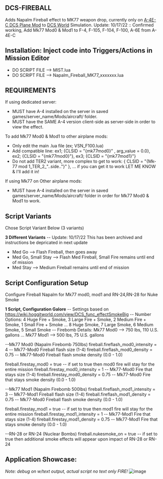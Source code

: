 ## DCS-FIREBALL
Adds Napalm Fireball effect to MK77 weapon drop, currently only on [A-4E-C DCS Plane Mod](https://github.com/heclak/community-a4e-c) to [DCS World](https://www.digitalcombatsimulator.com/en/products/world/) Simulation.
Update: 10/17/22 ::  Confirmed working, Add Mk77 Mod0 & Mod1 to F-4, F-105, F-104, F-100, A-6E from A-4E-C 

## Installation: Inject code into Triggers/Actions in Mission Editor
- DO SCRIPT FILE --> MIST.lua
- DO SCRIPT FILE --> Napalm_Fireball_MK77_xxxxxxx.lua

## REQUIREMENTS
If using dedicated server:
- MUST have A-4 installed on the server in saved games/server_name/Mods/aircraft/ folder.
- MUST have the SAME A-4 version client-side as server-side in order to view the effect.

To add Mk77 Mod0 & Mod1 to other airplane mods:
- Only edit the main .lua file (ex; VSN_F100.lua)
- Add compatible line: ex1; {CLSID = "{mk77mod0}" , arg_value = 0.0},  ex2; {CLSID = "{mk77mod0}"}, ex3; {CLSID = "{mk77mod1}"}
- Do not add TER2 variant, more complex to get to work: { CLSID = "{Mk-77 mod 1_TER_2_"..side.."}" },  ... if you can get it to work LET ME KNOW & I'll add it in!

If using Mk77 on Other airplane mods:
- MUST have A-4 installed on the server in saved games/server_name/Mods/aircraft/ folder in order for Mk77 Mod0 & Mod1 to work.

## Script Variants
Chose Script Variant Below (3 variants) 

**3 Different Variants** -- Update: 10/17/22 This has been archived and instructions be depricated in next update
- Med Go --> Flash Fireball, then goes away
- Med Go, Small Stay --> Flash Med Fireball, Small Fire remains until end of mission
- Med Stay --> Medium Fireball remains until end of mission

## Script Configuration Setup
Configure Fireball Napalm for Mk77 mod0, mod1 and RN-24,RN-28 for Nuke Smoke

**1 Script, Configuration Galore**
-- Settings based on https://wiki.hoggitworld.com/view/DCS_func_effectSmokeBig 
-- Number Options: 4 Huge Fire + Smoke, 3 Large Fire + Smoke, 2 Medium Fire + Smoke, 1 Small Fire + Smoke ... 8 Huge Smoke, 7 Large Smoke, 6 Medium Smoke, 5 Small Smoke
-- Firebomb Details: Mk77 Mod0 --> 750 lbs, 110 U.S. gallons  ... Mk77 Mod1 --> 500 lbs, 75 U.S. gallons

--Mk77 Mod0 (Napalm Firebomb 750lbs)
fireball.fireflash_mod0_intensity = 4 -- Mk77-Mod0 Fireball flash size (1-4)
fireball.fireflash_mod0_density = 0.75 -- Mk77-Mod0 Fireball flash smoke density (0.0 - 1.0)

fireball.firestay_mod0 = true --  if set to true then mod0 fire will stay for the entire mission
fireball.firestay_mod0_intensity = 1 -- Mk77-Mod0 Fire that stays size (1-4)
fireball.firestay_mod0_density = 0.75 -- Mk77-Mod0 Fire that stays smoke density (0.0 - 1.0)

--Mk77 Mod1 (Napalm Firebomb 500lbs)
fireball.fireflash_mod1_intensity = 3 -- Mk77-Mod1 Fireball flash size (1-4)
fireball.fireflash_mod1_density = 0.75 -- Mk77-Mod0 Fireball flash smoke density (0.0 - 1.0)

fireball.firestay_mod1 = true --  if set to true then mod1 fire will stay for the entire mission
fireball.firestay_mod1_intensity = 1 -- Mk77-Mod1 Fire that stays size (1-4)
fireball.firestay_mod1_density = 0.75 -- Mk77-Mod1 Fire that stays smoke density (0.0 - 1.0)

--RN-28 or RN-24 (Nuclear Bombs)
fireball.nukesmoke_on = true -- if set to true then additional smoke effects will appear upon impact of RN-28 or RN-24

## Application Showcase: 
_Note: debug on w/text output, actual script no text only FIRE!_
![image](https://user-images.githubusercontent.com/61528637/193335275-089f4e9f-3703-48ff-a2e6-cc38c1d7a9d5.png)
